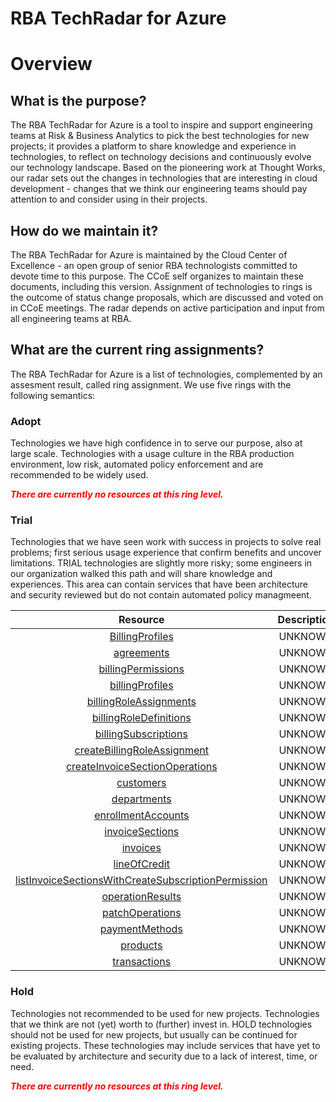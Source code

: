 
RBA TechRadar for Azure
=======================

# Overview

## What is the purpose?


The RBA TechRadar for Azure is a tool to inspire and support engineering teams at Risk & Business Analytics to pick the best technologies for new projects; it provides a platform to share knowledge and experience in technologies, to reflect on technology decisions and continuously evolve our technology landscape.  Based on the pioneering work at Thought Works, our radar sets out the changes in technologies that are interesting in cloud development - changes that we think our engineering teams should pay attention to and consider using in their projects.
## How do we maintain it?


The RBA TechRadar for Azure is maintained by the Cloud Center of Excellence - an open group of senior RBA technologists committed to devote time to this purpose.  The CCoE self organizes to maintain these documents, including this version.  Assignment of technologies to rings is the outcome of status change proposals, which are discussed and voted on in CCoE meetings.  The radar depends on active participation and input from all engineering teams at RBA.
## What are the current ring assignments?


The RBA TechRadar for Azure is a list of technologies, complemented by an assesment result, called ring assignment.  We use five rings with the following semantics:
### Adopt


Technologies we have high confidence in to serve our purpose, also at large scale.  Technologies with a usage culture in the RBA production environment, low risk, automated policy enforcement and are recommended to be widely used.  
  
***<font color="red"> There are currently no resources at this ring level. </font>***
### Trial


Technologies that we have seen work with success in projects to solve real problems;  first serious usage experience that confirm benefits and uncover limitations.  TRIAL technologies are slightly more risky; some engineers in our organization walked this path and will share knowledge and experiences.  This area can contain services that have been architecture and security reviewed but do not contain automated policy managmeent.  

|Resource|Description|Path|Status|
| :---: | :---: | :---: | :---: |
|[BillingProfiles](https://github.com/openrba/python-azure-techradar/blob/master/Microsoft.Compute/billingAccounts/BillingProfiles/README.md)|UNKNOWN|Microsoft.Compute/billingAccounts/BillingProfiles|TRIAL|
|[agreements](https://github.com/openrba/python-azure-techradar/blob/master/Microsoft.Compute/billingAccounts/agreements/README.md)|UNKNOWN|Microsoft.Compute/billingAccounts/agreements|TRIAL|
|[billingPermissions](https://github.com/openrba/python-azure-techradar/blob/master/Microsoft.Compute/billingAccounts/billingPermissions/README.md)|UNKNOWN|Microsoft.Compute/billingAccounts/billingPermissions|TRIAL|
|[billingProfiles](https://github.com/openrba/python-azure-techradar/blob/master/Microsoft.Compute/billingAccounts/billingProfiles/README.md)|UNKNOWN|Microsoft.Compute/billingAccounts/billingProfiles|TRIAL|
|[billingRoleAssignments](https://github.com/openrba/python-azure-techradar/blob/master/Microsoft.Compute/billingAccounts/billingRoleAssignments/README.md)|UNKNOWN|Microsoft.Compute/billingAccounts/billingRoleAssignments|TRIAL|
|[billingRoleDefinitions](https://github.com/openrba/python-azure-techradar/blob/master/Microsoft.Compute/billingAccounts/billingRoleDefinitions/README.md)|UNKNOWN|Microsoft.Compute/billingAccounts/billingRoleDefinitions|TRIAL|
|[billingSubscriptions](https://github.com/openrba/python-azure-techradar/blob/master/Microsoft.Compute/billingAccounts/billingSubscriptions/README.md)|UNKNOWN|Microsoft.Compute/billingAccounts/billingSubscriptions|TRIAL|
|[createBillingRoleAssignment](https://github.com/openrba/python-azure-techradar/blob/master/Microsoft.Compute/billingAccounts/createBillingRoleAssignment/README.md)|UNKNOWN|Microsoft.Compute/billingAccounts/createBillingRoleAssignment|TRIAL|
|[createInvoiceSectionOperations](https://github.com/openrba/python-azure-techradar/blob/master/Microsoft.Compute/billingAccounts/createInvoiceSectionOperations/README.md)|UNKNOWN|Microsoft.Compute/billingAccounts/createInvoiceSectionOperations|TRIAL|
|[customers](https://github.com/openrba/python-azure-techradar/blob/master/Microsoft.Compute/billingAccounts/customers/README.md)|UNKNOWN|Microsoft.Compute/billingAccounts/customers|TRIAL|
|[departments](https://github.com/openrba/python-azure-techradar/blob/master/Microsoft.Compute/billingAccounts/departments/README.md)|UNKNOWN|Microsoft.Compute/billingAccounts/departments|TRIAL|
|[enrollmentAccounts](https://github.com/openrba/python-azure-techradar/blob/master/Microsoft.Compute/billingAccounts/enrollmentAccounts/README.md)|UNKNOWN|Microsoft.Compute/billingAccounts/enrollmentAccounts|TRIAL|
|[invoiceSections](https://github.com/openrba/python-azure-techradar/blob/master/Microsoft.Compute/billingAccounts/invoiceSections/README.md)|UNKNOWN|Microsoft.Compute/billingAccounts/invoiceSections|TRIAL|
|[invoices](https://github.com/openrba/python-azure-techradar/blob/master/Microsoft.Compute/billingAccounts/invoices/README.md)|UNKNOWN|Microsoft.Compute/billingAccounts/invoices|TRIAL|
|[lineOfCredit](https://github.com/openrba/python-azure-techradar/blob/master/Microsoft.Compute/billingAccounts/lineOfCredit/README.md)|UNKNOWN|Microsoft.Compute/billingAccounts/lineOfCredit|TRIAL|
|[listInvoiceSectionsWithCreateSubscriptionPermission](https://github.com/openrba/python-azure-techradar/blob/master/Microsoft.Compute/billingAccounts/listInvoiceSectionsWithCreateSubscriptionPermission/README.md)|UNKNOWN|Microsoft.Compute/billingAccounts/listInvoiceSectionsWithCreateSubscriptionPermission|TRIAL|
|[operationResults](https://github.com/openrba/python-azure-techradar/blob/master/Microsoft.Compute/billingAccounts/operationResults/README.md)|UNKNOWN|Microsoft.Compute/billingAccounts/operationResults|TRIAL|
|[patchOperations](https://github.com/openrba/python-azure-techradar/blob/master/Microsoft.Compute/billingAccounts/patchOperations/README.md)|UNKNOWN|Microsoft.Compute/billingAccounts/patchOperations|TRIAL|
|[paymentMethods](https://github.com/openrba/python-azure-techradar/blob/master/Microsoft.Compute/billingAccounts/paymentMethods/README.md)|UNKNOWN|Microsoft.Compute/billingAccounts/paymentMethods|TRIAL|
|[products](https://github.com/openrba/python-azure-techradar/blob/master/Microsoft.Compute/billingAccounts/products/README.md)|UNKNOWN|Microsoft.Compute/billingAccounts/products|TRIAL|
|[transactions](https://github.com/openrba/python-azure-techradar/blob/master/Microsoft.Compute/billingAccounts/transactions/README.md)|UNKNOWN|Microsoft.Compute/billingAccounts/transactions|TRIAL|

### Hold


Technologies not recommended to be used for new projects. Technologies that we think are not (yet) worth to (further) invest in.  HOLD technologies should not be used for new projects, but usually can be continued for existing projects.  These technologies may include services that have yet to be evaluated by architecture and security due to a lack of interest, time, or need.  
  
***<font color="red"> There are currently no resources at this ring level. </font>***
